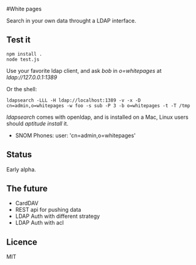 #White pages

Search in your own data throught a LDAP interface.

## Test it

    npm install .
    node test.js

Use your favorite ldap client, and ask _bob_ in _o=whitepages_ at _ldap://127.0.0.1:1389_

Or the shell:

    ldapsearch -LLL -H ldap://localhost:1389 -v -x -D cn=admin,o=whitepages -w foo -s sub -P 3 -b o=whitepages -t -T /tmp

*ldapsearch* comes with openldap, and is installed on a Mac, Linux users should _aptitude install_ it.

- SNOM Phones: user: 'cn=admin,o=whitepages'

## Status
Early alpha.

## The future

 * CardDAV
 * REST api for pushing data
 * LDAP Auth with different strategy
 * LDAP Auth with acl

## Licence
MIT

